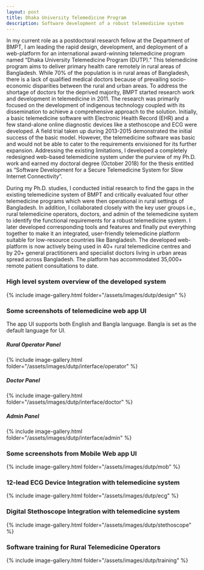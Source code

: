 ```yaml
---
layout: post
title: Dhaka University Telemedicine Program
description: Software development of a robust telemedicine system
---
```

In my current role as a postdoctoral research fellow at the Department of BMPT, I am leading the rapid design, development, and deployment of a web-platform for an international award-winning telemedicine program named “Dhaka University Telemedicine Program (DUTP).” This telemedicine program aims to deliver primary health care remotely in rural areas of Bangladesh. While 70% of the population is in rural areas of Bangladesh, there is a lack of qualified medical doctors because of prevailing socio-economic disparities between the rural and urban areas. To address the shortage of doctors for the deprived majority, BMPT started research work and development in telemedicine in 2011. The research was primarily focused on the development of indigenous technology coupled with its dissemination to achieve a comprehensive approach to the solution. Initially, a basic telemedicine software with Electronic Health Record (EHR) and a few stand-alone online diagnostic devices like a stethoscope and ECG were developed. A field trial taken up during 2013-2015 demonstrated the initial success of the basic model. However, the telemedicine software was basic and would not be able to cater to the requirements envisioned for its further expansion. Addressing the existing limitations, I developed a completely redesigned web-based telemedicine system under the purview of my Ph.D. work and earned my doctoral degree (October 2018) for the thesis entitled as “Software Development for a Secure Telemedicine System for Slow Internet Connectivity”.

During my Ph.D. studies, I conducted initial research to find the gaps in the existing telemedicine system of BMPT and critically evaluated four other telemedicine programs which were then operational in rural settings of Bangladesh. In addition, I collaborated closely with the key user groups i.e., rural telemedicine operators, doctors, and admin of the telemedicine system to identify the functional requirements for a robust telemedicine system. I later developed corresponding tools and features and finally put everything together to make it an integrated, user-friendly telemedicine platform suitable for low-resource countries like Bangladesh. The developed web-platform is now actively being used in 40+ rural telemedicine centres and by 20+ general practitioners and specialist doctors living in urban areas spread across Bangladesh. The platform has accommodated 35,000+ remote patient consultations to date.
<br>
<h3 id="system-overview"> High level system overview of the developed system </h3>
{% include image-gallery.html folder="/assets/images/dutp/design" %}
<h3 id="app-ui"> Some screenshots of telemedicine web app UI </h3>
The app UI supports both English and Bangla language. Bangla is set as the default language for UI.
<h5>Rural Operator Panel</h5>
{% include image-gallery.html folder="/assets/images/dutp/interface/operator" %}
<h5>Doctor Panel</h5>
{% include image-gallery.html folder="/assets/images/dutp/interface/doctor" %}
<h5>Admin Panel</h5>
{% include image-gallery.html folder="/assets/images/dutp/interface/admin" %}
<h3 id="mobile-web"> Some screenshots from Mobile Web app UI </h3>
{% include image-gallery.html folder="/assets/images/dutp/mob" %}
<h3 id="ecg-integration"> 12-lead ECG Device Integration with telemedicine system </h3>
{% include image-gallery.html folder="/assets/images/dutp/ecg" %}
<h3 id="stethoscope-integration"> Digital Stethoscope Integration with telemedicine system </h3>
{% include image-gallery.html folder="/assets/images/dutp/stethoscope" %}
<h3 id="training-activities"> Software training for Rural Telemedicine Operators </h3>
{% include image-gallery.html folder="/assets/images/dutp/training" %}